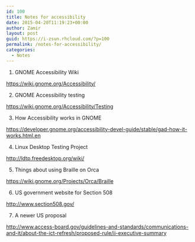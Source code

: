 ```yaml
---
id: 100
title: Notes for accessibility
date: 2015-04-20T11:19:23+00:00
author: Zamir
layout: post
guid: https://i-zsun.rhcloud.com/?p=100
permalink: /notes-for-accessibility/
categories:
  - Notes
---
```

1. GNOME Accessibility Wiki

https://wiki.gnome.org/Accessibility/

2. GNOME Accessibility testing

https://wiki.gnome.org/Accessibility/Testing

3. How Accessibility works in GNOME

https://developer.gnome.org/accessibility-devel-guide/stable/gad-how-it-works.html.en

4. Linux Desktop Testing Project

http://ldtp.freedesktop.org/wiki/

5. Things about using Braille on Orca

https://wiki.gnome.org/Projects/Orca/Braille

6. US government website for Section 508

http://www.section508.gov/

7. A newer US proposal

http://www.access-board.gov/guidelines-and-standards/communications-and-it/about-the-ict-refresh/proposed-rule/ii-executive-summary